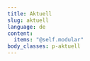 ```yaml
---
title: Aktuell
slug: aktuell
language: de
content:
  items: "@self.modular"
body_classes: p-aktuell
---
```

